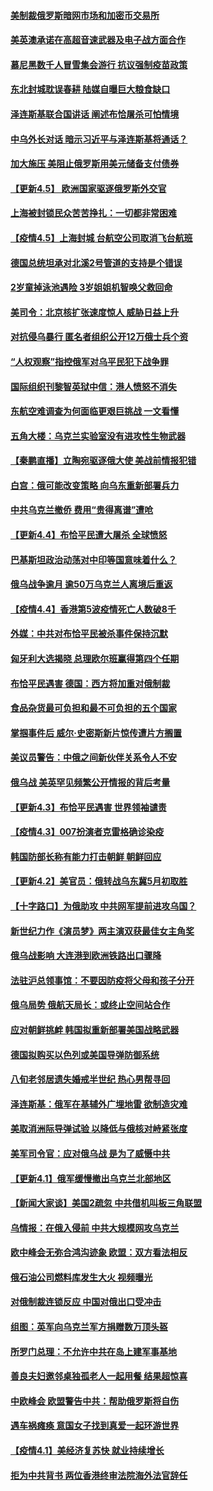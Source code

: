 #### [美制裁俄罗斯暗网市场和加密币交易所](../pages/nsc418/n13697751.md) 
#### [美英澳承诺在高超音速武器及电子战方面合作](../pages/nsc418/n13697598.md) 
#### [慕尼黑数千人冒雪集会游行 抗议强制疫苗政策](../pages/nsc418/n13696864.md) 
#### [东北封城耽误春耕 陆媒自曝巨大粮食缺口](../pages/nsc418/n13697501.md) 
#### [泽连斯基联合国讲话 阐述布恰屠杀可怕情境](../pages/nsc418/n13697484.md) 
#### [中乌外长对话 暗示习近平与泽连斯基将通话？](../pages/nsc418/n13697312.md) 
#### [加大施压 美阻止俄罗斯用美元储备支付债券](../pages/nsc418/n13696973.md) 
#### [【更新4.5】 欧洲国家驱逐俄罗斯外交官](../pages/nsc418/n13697052.md) 
#### [上海被封锁民众苦苦挣扎：一切都非常困难](../pages/nsc418/n13696972.md) 
#### [【疫情4.5】上海封城 台航空公司取消飞台航班](../pages/nsc418/n13695961.md) 
#### [德国总统坦承对北溪2号管道的支持是个错误](../pages/nsc418/n13696762.md) 
#### [2岁童掉泳池遇险 3岁姐姐机智唤父救回命](../pages/nsc418/n13696285.md) 
#### [美司令：北京核扩张速度惊人 威胁日益上升](../pages/nsc418/n13696598.md) 
#### [对抗侵乌暴行 匿名者组织公开12万俄士兵个资](../pages/nsc418/n13696353.md) 
#### [“人权观察”指控俄军对乌平民犯下战争罪](../pages/nsc418/n13696116.md) 
#### [国际组织刊黎智英狱中信：港人愤怒不消失](../pages/nsc418/n13696138.md) 
#### [东航空难调查为何面临更艰巨挑战 一文看懂](../pages/nsc418/n13695603.md) 
#### [五角大楼：乌克兰实验室没有进攻性生物武器](../pages/nsc418/n13695848.md) 
#### [【秦鹏直播】立陶宛驱逐俄大使 美战前情报犯错](../pages/nsc418/n13695870.md) 
#### [白宫：俄可能改变策略 向乌东重新部署兵力](../pages/nsc418/n13695791.md) 
#### [中共乌克兰撤侨 费用“贵得离谱”遭呛](../pages/nsc418/n13695672.md) 
#### [【更新4.4】布恰平民遭大屠杀 全球愤怒](../pages/nsc418/n13694959.md) 
#### [巴基斯坦政治动荡对中印等国意味着什么？](../pages/nsc418/n13695506.md) 
#### [俄乌战争逾月 逾50万乌克兰人离境后重返](../pages/nsc418/n13695256.md) 
#### [【疫情4.4】香港第5波疫情死亡人数破8千](../pages/nsc418/n13694450.md) 
#### [外媒：中共对布恰平民被杀事件保持沉默](../pages/nsc418/n13694573.md) 
#### [匈牙利大选揭晓 总理欧尔班赢得第四个任期](../pages/nsc418/n13694028.md) 
#### [布恰平民遇害 德国：西方将加重对俄制裁](../pages/nsc418/n13693690.md) 
#### [食品杂货最可负担和最不可负担的五个国家](../pages/nsc418/n13677079.md) 
#### [掌掴事件后 威尔‧史密斯新片惊传遭片方搁置](../pages/nsc418/n13693275.md) 
#### [美议员警告：中俄之间新伙伴关系令人不安](../pages/nsc418/n13693168.md) 
#### [俄乌战 美英罕见频繁公开情报的背后考量](../pages/nsc418/n13693038.md) 
#### [【更新4.3】布恰平民遇害 世界领袖谴责](../pages/nsc418/n13691448.md) 
#### [【疫情4.3】007扮演者克雷格确诊染疫](../pages/nsc418/n13692219.md) 
#### [韩国防部长称有能力打击朝鲜 朝鲜回应](../pages/nsc418/n13691608.md) 
#### [【更新4.2】美官员：俄转战乌东冀5月初取胜](../pages/nsc418/n13690935.md) 
#### [【十字路口】为俄助攻 中共网军提前进攻乌国？](../pages/nsc418/n13690617.md) 
#### [新世纪力作《演员梦》两主演双获最佳女主角奖](../pages/nsc418/n13689827.md) 
#### [俄乌战影响 大连港到欧洲铁路出口骤降](../pages/nsc418/n13691366.md) 
#### [法驻沪总领事馆：不要因防疫将父母和孩子分开](../pages/nsc418/n13691176.md) 
#### [俄乌局势 俄航天局长：或终止空间站合作](../pages/nsc418/n13691105.md) 
#### [应对朝鲜挑衅 韩国拟重新部署美国战略武器](../pages/nsc418/n13691120.md) 
#### [德国拟购买以色列或美国导弹防御系统](../pages/nsc418/n13690724.md) 
#### [八旬老邻居遗失婚戒半世纪 热心男帮寻回](../pages/nsc418/n13690449.md) 
#### [泽连斯基：俄军在基辅外广埋地雷 欲制造灾难](../pages/nsc418/n13690431.md) 
#### [美取消洲际导弹试验 以降低与俄核对峙紧张度](../pages/nsc418/n13690038.md) 
#### [美军司令官：应对俄乌战 是为了威慑中共](../pages/nsc418/n13690165.md) 
#### [【更新4.1】俄军缓慢撤出乌克兰北部地区](../pages/nsc418/n13688930.md) 
#### [【新闻大家谈】美国2疏忽 中共借机叫板三角联盟](../pages/nsc418/n13688852.md) 
#### [乌情报：在俄入侵前 中共大规模网攻乌克兰](../pages/nsc418/n13689683.md) 
#### [欧中峰会无弥合鸿沟迹象 欧盟：双方看法相反](../pages/nsc418/n13689655.md) 
#### [俄石油公司燃料库发生大火 视频曝光](../pages/nsc418/n13689482.md) 
#### [对俄制裁连锁反应 中国对俄出口受冲击](../pages/nsc418/n13689255.md) 
#### [组图：英军向乌克兰军方捐赠数万顶头盔](../pages/nsc418/n13688504.md) 
#### [所罗门总理：不允许中共在岛上建军事基地](../pages/nsc418/n13688872.md) 
#### [善良夫妇邀邻桌独孤老人一起用餐 结果超惊喜](../pages/nsc418/n13688346.md) 
#### [中欧峰会 欧盟警告中共：帮助俄罗斯将自伤](../pages/nsc418/n13688810.md) 
#### [遇车祸瘫痪 意国女子找到真爱一起环游世界](../pages/nsc418/n13688308.md) 
#### [【疫情4.1】美经济复苏快 就业持续增长](../pages/nsc418/n13688194.md) 
#### [拒为中共背书 两位香港终审法院海外法官辞任](../pages/nsc418/n13688240.md) 
